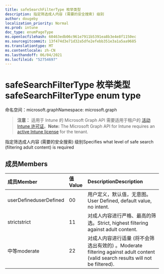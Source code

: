 ```yaml
---
title: safeSearchFilterType 枚举类型
description: 指定筛选成人内容 (需要的安全搜索) 级别
author: dougeby
localization_priority: Normal
ms.prod: intune
doc_type: enumPageType
ms.openlocfilehash: 60463edb06c961e7911b5391ea8b3e4e8f1150ec
ms.sourcegitcommit: 13f474d3e71d32a5dfe2efebb351e3a1a5aa9685
ms.translationtype: MT
ms.contentlocale: zh-CN
ms.lasthandoff: 06/04/2021
ms.locfileid: "52754697"
---
```

# <a name="safesearchfiltertype-enum-type"></a><span data-ttu-id="be5d0-103">safeSearchFilterType 枚举类型</span><span class="sxs-lookup"><span data-stu-id="be5d0-103">safeSearchFilterType enum type</span></span>

<span data-ttu-id="be5d0-104">命名空间：microsoft.graph</span><span class="sxs-lookup"><span data-stu-id="be5d0-104">Namespace: microsoft.graph</span></span>

> <span data-ttu-id="be5d0-105">**注意：** 适用于 Intune 的 Microsoft Graph API 需要适用于租户的 [活动 Intune 许可证](https://go.microsoft.com/fwlink/?linkid=839381)。</span><span class="sxs-lookup"><span data-stu-id="be5d0-105">**Note:** The Microsoft Graph API for Intune requires an [active Intune license](https://go.microsoft.com/fwlink/?linkid=839381) for the tenant.</span></span>

<span data-ttu-id="be5d0-106">指定筛选成人内容 (需要的安全搜索) 级别</span><span class="sxs-lookup"><span data-stu-id="be5d0-106">Specifies what level of safe search (filtering adult content) is required</span></span>

## <a name="members"></a><span data-ttu-id="be5d0-107">成员</span><span class="sxs-lookup"><span data-stu-id="be5d0-107">Members</span></span>
|<span data-ttu-id="be5d0-108">成员</span><span class="sxs-lookup"><span data-stu-id="be5d0-108">Member</span></span>|<span data-ttu-id="be5d0-109">值</span><span class="sxs-lookup"><span data-stu-id="be5d0-109">Value</span></span>|<span data-ttu-id="be5d0-110">Description</span><span class="sxs-lookup"><span data-stu-id="be5d0-110">Description</span></span>|
|:---|:---|:---|
|<span data-ttu-id="be5d0-111">userDefined</span><span class="sxs-lookup"><span data-stu-id="be5d0-111">userDefined</span></span>|<span data-ttu-id="be5d0-112">0</span><span class="sxs-lookup"><span data-stu-id="be5d0-112">0</span></span>|<span data-ttu-id="be5d0-113">用户定义，默认值，无意图。</span><span class="sxs-lookup"><span data-stu-id="be5d0-113">User Defined, default value, no intent.</span></span>|
|<span data-ttu-id="be5d0-114">strict</span><span class="sxs-lookup"><span data-stu-id="be5d0-114">strict</span></span>|<span data-ttu-id="be5d0-115">1</span><span class="sxs-lookup"><span data-stu-id="be5d0-115">1</span></span>|<span data-ttu-id="be5d0-116">对成人内容进行严格、最高的筛选。</span><span class="sxs-lookup"><span data-stu-id="be5d0-116">Strict, highest filtering against adult content.</span></span>|
|<span data-ttu-id="be5d0-117">中等</span><span class="sxs-lookup"><span data-stu-id="be5d0-117">moderate</span></span>|<span data-ttu-id="be5d0-118">2</span><span class="sxs-lookup"><span data-stu-id="be5d0-118">2</span></span>|<span data-ttu-id="be5d0-119">对成人内容进行适量 (将不会筛选出有效的) 。</span><span class="sxs-lookup"><span data-stu-id="be5d0-119">Moderate filtering against adult content (valid search results will not be filtered).</span></span>|




